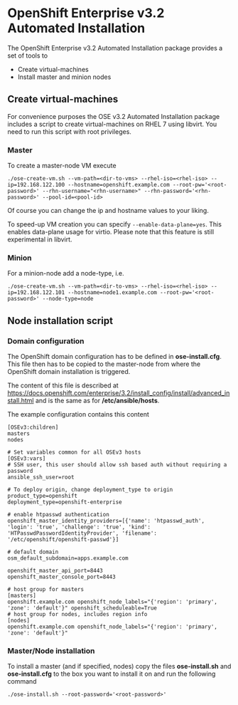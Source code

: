 OpenShift Enterprise v3.2 Automated Installation
============================
The OpenShift Enterprise v3.2 Automated Installation package provides a set of tools to

 - Create virtual-machines
 - Install master and minion nodes

Create virtual-machines
-------
For convenience purposes the OSE v3.2 Automated Installation package includes a script to create virtual-machines on RHEL 7 using libvirt. You need to run this script with root privileges.
### Master
To create a master-node VM execute
```
./ose-create-vm.sh --vm-path=<dir-to-vms> --rhel-iso=<rhel-iso> --ip=192.168.122.100 --hostname=openshift.example.com --root-pw='<root-password>' --rhn-username="<rhn-username>" --rhn-password='<rhn-password>' --pool-id=<pool-id>
```

Of course you can change the ip and hostname values to your liking.

To speed-up VM creation you can specify ```--enable-data-plane=yes```. This enables data-plane usage for virtio. Please note that this feature is still experimental in libvirt.

### Minion
For a minion-node add a node-type, i.e.
```
./ose-create-vm.sh --vm-path=<dir-to-vms> --rhel-iso=<rhel-iso> --ip=192.168.122.101 --hostname=node1.example.com --root-pw='<root-password>' --node-type=node
```
Node installation script
-------
### Domain configuration
The OpenShift domain configuration has to be defined in **ose-install.cfg**. This file then has to be copied to the master-node from where the OpenShift domain installation is triggered.

The content of this file is described at https://docs.openshift.com/enterprise/3.2/install_config/install/advanced_install.html and is the same as for **/etc/ansible/hosts**.

The example configuration contains this content
```
[OSEv3:children]
masters
nodes

# Set variables common for all OSEv3 hosts
[OSEv3:vars]
# SSH user, this user should allow ssh based auth without requiring a password
ansible_ssh_user=root

# To deploy origin, change deployment_type to origin
product_type=openshift
deployment_type=openshift-enterprise

# enable htpasswd authentication
openshift_master_identity_providers=[{'name': 'htpasswd_auth', 'login': 'true', 'challenge': 'true', 'kind': 'HTPasswdPasswordIdentityProvider', 'filename': '/etc/openshift/openshift-passwd'}]

# default domain
osm_default_subdomain=apps.example.com

openshift_master_api_port=8443
openshift_master_console_port=8443

# host group for masters
[masters]
openshift.example.com openshift_node_labels="{'region': 'primary', 'zone': 'default'}" openshift_scheduleable=True
# host group for nodes, includes region info
[nodes]
openshift.example.com openshift_node_labels="{'region': 'primary', 'zone': 'default'}"
```

### Master/Node installation
To install a master (and if specified, nodes) copy the files **ose-install.sh** and **ose-install.cfg** to the box you want to install it on and run the following command
```
./ose-install.sh --root-password='<root-password>'
```
